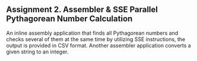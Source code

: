## Assignment 2. Assembler & SSE Parallel Pythagorean Number Calculation
An inline assembly application that finds all Pythagorean numbers and checks several of them at the same time by utilizing SSE instructions, the output is provided in CSV format. Another assembler application converts a given string to an integer.
